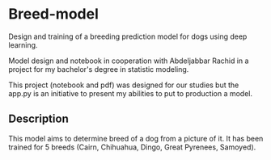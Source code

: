 # Breed-model
Design and training of a breeding prediction model for dogs using deep learning.

Model design and notebook in cooperation with Abdeljabbar Rachid in a project for my bachelor's degree in statistic modeling.

This project (notebook and pdf) was designed for our studies but the app.py is an initiative to present my abilities to put to production a model.

## Description
This model aims to determine breed of a dog from a picture of it. It has been trained for 5 breeds (Cairn, Chihuahua, Dingo, Great Pyrenees, Samoyed).
